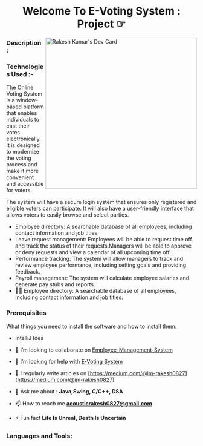 <h1 align="center">Welcome To E-Voting System : Project ☞</h1>

<a href="https://app.daily.dev/im_rakesh0827"><img src="https://api.daily.dev/devcards/af8267d7f3354450901bc26ab429a635.png?r=k54" width="400" align="right" alt="Rakesh Kumar's Dev Card"/></a>
<h3>Description : </h3>
<h3 color="blue");">Technologies Used :- </h3>
The Online Voting System is a window-based platform that enables individuals to cast their votes electronically.
It is designed to modernize the voting process and make it more convenient and accessible for voters.

The system will have a secure login system that ensures only registered and eligible voters can participate.
It will also have a user-friendly interface that allows voters to easily browse and select parties.

- Employee directory: A searchable database of all employees, including contact information and job titles.
- Leave request management: Employees will be able to request time off and track the status of their requests.Managers will be able to approve or deny requests and view a calendar of all upcoming time off.
- Performance tracking: The system will allow managers to track and review employee performance, including setting goals and providing feedback.
- Payroll management: The system will calculate employee salaries and generate pay stubs and reports.
- 👨‍💻 Employee directory: A searchable database of all employees, including contact information and job titles.



<h3>Prerequisites</h3>
What things you need to install the software and how to install them:

-  IntelliJ Idea

- 👯 I’m looking to collaborate on [Employee-Management-System](https://github.com/im-rakesh0827/Employee-Management-System)

- 🤝 I’m looking for help with [E-Voting System](https://github.com/im-rakesh0827/E-Voting-System)


- 📝 I regularly write articles on [https://medium.com/@im-rakesh0827](https://medium.com/@im-rakesh0827)

- 💬 Ask me about : **Java,Swing, C/C++, DSA**

- 📫 How to reach me **acousticrakesh0827@gmail.com**

- ⚡ Fun fact **Life Is Unreal, Death Is Uncertain**


<h3 align="left">Languages and Tools:</h3>


